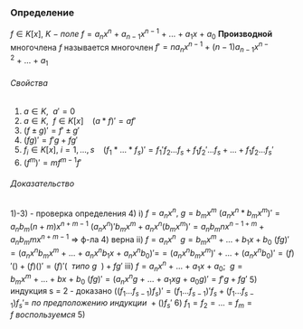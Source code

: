 ### Определение
$f \in K[x],~K~-~поле$
$f = a_nx^n~+~a_{n - 1}x^{n - 1}~+~...~+~a_1x~+~a_0$
**Производной** многочлена $f$ называется многочлен
$f' = na_nx^{n - 1}~+~(n - 1)a_{n - 1}x^{n - 2}~+~...~+~a_1$

###### Свойства
1) $a \in K,~~a' = 0$
2) $a \in K,~~f\in K[x]~~~~(a*f)' = af'$
3) $(f \pm g)' = f' \pm g'$ 
4) $(fg)' = f'g + fg'$
5) $f_i \in K[x],~i=1,...,s~~~~(f_1 * ... * f_s)' = f_1'f_2...f_s + f_1f_2'...f_s + ... + f_1f_2...f_s'$
6) $(f^m)' = mf^{m - 1}f'$ 

###### Доказательство
1)-3) - проверка определения
4) i) $f = a_nx^n,~g = b_mx^m$
	$(a_nx^n*b_mx^m)' = a_nb_m(n + m)x^{n + m - 1}$
	$(a_nx^n)'b_mx^m + a_nx^n(b_mx^m)' = a_nb_mnx^{n - 1 + m} + a_nb_mmx^{n + m - 1}$ => ф-ла 4) верна
	ii) $f = a_nx^n~~g=b_mx^m+...+b_1x + b_0$
	$(fg)' = (a_nx^nb_mx^m~+~...~+~a_nx^nb_1x~+~a_nx^nb_0)' =$$=(a_nx^nb_mx^m)'~+~...~+~(a_nx^nb_0)' = (f)'() + (f)()' = (f)'(~~типо~g~~) + fg'$ 
	iii) $f = a_nx^n~+~...~+~a_1x~+~a_0;~~g = b_mx^m~+~...~+~bx~+~b_0$
	$(fg)' = (a_nx^ng~+~...~+~a_1xg~+~a_0g)' = f'g + fg'$
5) индукция s = 2 - доказано
	$((f_1...f_{s - 1}) f_s)' = (f_1...f_{s - 1})'f_s + (f_1...f_{s - 1})f_s' =~по~предположению~индукции~ +()f_s'$ 
6) $f_1 = f_2 = ... = f_m = f~воспользуемся~5)$
 